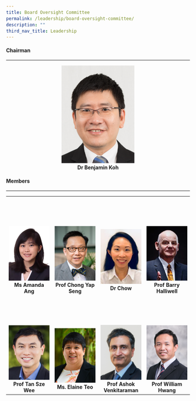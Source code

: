 ```yaml
---
title: Board Oversight Committee
permalink: /leadership/board-oversight-committee/
description: ""
third_nav_title: Leadership
---
```

<div align="left">
	<h4>Chairman</h4>
</div>

--- 

<div align="center">
	<a href="/leaders/dr-benjamin-koh/" target="_blank">
		<img style="width:200px" src="/images/Leaders/dr%20benjamin%20koh.png">
	</a>
</div>
<div align="center">
	<b>Dr Benjamin Koh</b>
</div>

<div align="left">
	<h4>Members</h4>
</div>

---

<table>
	<tbody>
		<tr height="350">
			         
<td width="25%">
 <a href="/leaders/amanda-ang/" target="_blank">
 <img src="/images/Leaders/amanda ang.png">
 </a>
 <div align="center"><b>Ms Amanda Ang</b></div>
</td>
			<td width="25%">
				<a href="/leaders/prof-chong-yap-seng/" target="_blank">
					<img src="/images/Leaders/prof%20chong%20yap%20seng.png">
				</a>
				<div align="center"><b>Prof Chong Yap Seng</b></div>
			</td>
						<td width="25%">
				<a href="/leaders/prof-william-hwang/" target="_blank">
					<img src="/images/Leaders/chow wai leng.png">
				</a>
				<div align="center"><b>Dr Chow</b></div>
			</td>
			<td width="25%">
				<a href="/leaders/prof-barry-halliwell/" target="_blank">
					<img src="/images/Leaders/barry-halliwell__stcc.png">
				</a>
				<div align="center"><b>Prof Barry Halliwell</b></div>
			</td>
		</tr>
		<tr> <!-- Row 2 -->
			<td width="25%">
				<a href="/leaders/tan-sze-wee/" target="_blank">
					<img src="/images/Leaders/tan sze wee.png">
				</a>
				<div align="center"><b>Prof Tan Sze Wee</b></div>
			</td>
			<td width="25%">
				<a href="/leaders/ms-elaine-teo/" target="_blank">
					<img src="/images/Leaders/ms%20elaine%20teo.png">
				</a>
				<div align="center"><b>Ms. Elaine Teo</b></div>
			</td>
			<td width="25%">
				<a href="/leaders/prof-ashok-venkitaraman/" target="_blank">
					<img src="/images/Leaders/professor%20ashok%20venkitaraman.png">
				</a>
				<div align="center"><b>Prof Ashok Venkitaraman</b></div>
			</td>
						<td width="25%">
				<a href="/leaders/prof-william-hwang/" target="_blank">
					<img src="/images/Leaders/professor%20william%20hwang.png">
				</a>
				<div align="center"><b>Prof William Hwang</b>
		</div></td></tr>		
	</tbody>
</table>